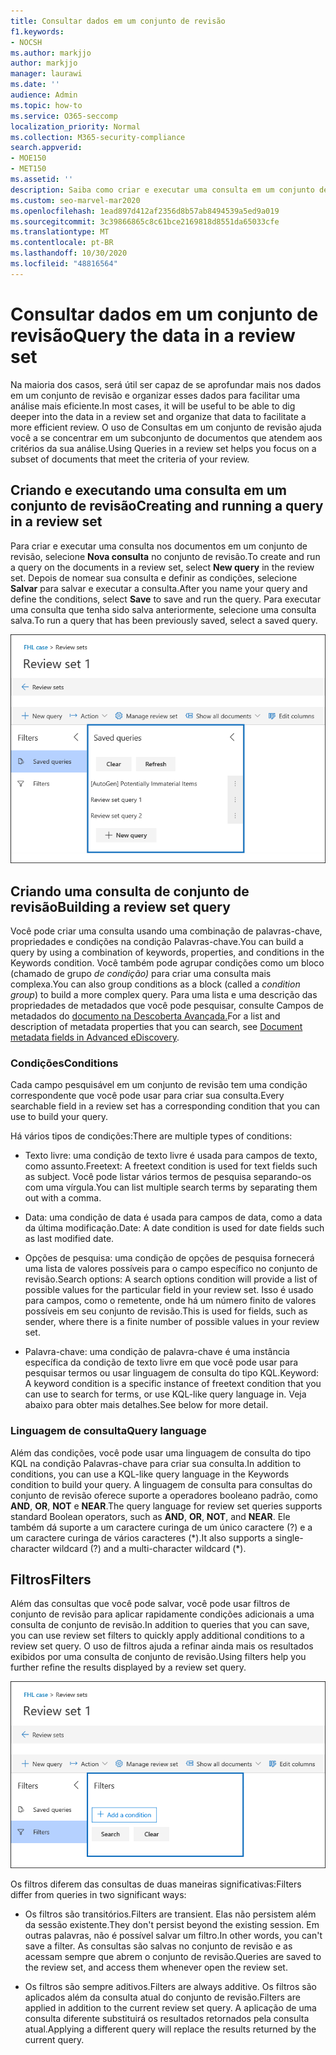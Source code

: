 ```yaml
---
title: Consultar dados em um conjunto de revisão
f1.keywords:
- NOCSH
ms.author: markjjo
author: markjjo
manager: laurawi
ms.date: ''
audience: Admin
ms.topic: how-to
ms.service: O365-seccomp
localization_priority: Normal
ms.collection: M365-security-compliance
search.appverid:
- MOE150
- MET150
ms.assetid: ''
description: Saiba como criar e executar uma consulta em um conjunto de revisão para organizar os dados para uma análise mais eficiente em um caso de Descoberta Avançada.
ms.custom: seo-marvel-mar2020
ms.openlocfilehash: 1ead897d412af2356d8b57ab8494539a5ed9a019
ms.sourcegitcommit: 3c39866865c8c61bce2169818d8551da65033cfe
ms.translationtype: MT
ms.contentlocale: pt-BR
ms.lasthandoff: 10/30/2020
ms.locfileid: "48816564"
---
```

# <a name="query-the-data-in-a-review-set"></a><span data-ttu-id="509e0-103">Consultar dados em um conjunto de revisão</span><span class="sxs-lookup"><span data-stu-id="509e0-103">Query the data in a review set</span></span>

<span data-ttu-id="509e0-104">Na maioria dos casos, será útil ser capaz de se aprofundar mais nos dados em um conjunto de revisão e organizar esses dados para facilitar uma análise mais eficiente.</span><span class="sxs-lookup"><span data-stu-id="509e0-104">In most cases, it will be useful to be able to dig deeper into the data in a review set and organize that data to facilitate a more efficient review.</span></span> <span data-ttu-id="509e0-105">O uso de Consultas em um conjunto de revisão ajuda você a se concentrar em um subconjunto de documentos que atendem aos critérios da sua análise.</span><span class="sxs-lookup"><span data-stu-id="509e0-105">Using Queries in a review set helps you focus on a subset of documents that meet the criteria of your review.</span></span>

## <a name="creating-and-running-a-query-in-a-review-set"></a><span data-ttu-id="509e0-106">Criando e executando uma consulta em um conjunto de revisão</span><span class="sxs-lookup"><span data-stu-id="509e0-106">Creating and running a query in a review set</span></span>

<span data-ttu-id="509e0-107">Para criar e executar uma consulta nos documentos em um conjunto de revisão, selecione **Nova consulta** no conjunto de revisão.</span><span class="sxs-lookup"><span data-stu-id="509e0-107">To create and run a query on the documents in a review set, select **New query** in the review set.</span></span> <span data-ttu-id="509e0-108">Depois de nomear sua consulta e definir as condições, selecione **Salvar** para salvar e executar a consulta.</span><span class="sxs-lookup"><span data-stu-id="509e0-108">After you name your query and define the conditions, select **Save** to save and run the query.</span></span> <span data-ttu-id="509e0-109">Para executar uma consulta que tenha sido salva anteriormente, selecione uma consulta salva.</span><span class="sxs-lookup"><span data-stu-id="509e0-109">To run a query that has been previously saved, select a saved query.</span></span>

![Revisar consultas de conjunto](../media/AeDReviewSetQueries.png)

## <a name="building-a-review-set-query"></a><span data-ttu-id="509e0-111">Criando uma consulta de conjunto de revisão</span><span class="sxs-lookup"><span data-stu-id="509e0-111">Building a review set query</span></span>

<span data-ttu-id="509e0-112">Você pode criar uma consulta usando uma combinação de palavras-chave, propriedades e condições na condição Palavras-chave.</span><span class="sxs-lookup"><span data-stu-id="509e0-112">You can build a query by using a combination of keywords, properties, and conditions in the Keywords condition.</span></span> <span data-ttu-id="509e0-113">Você também pode agrupar condições como um bloco (chamado de grupo *de condição)* para criar uma consulta mais complexa.</span><span class="sxs-lookup"><span data-stu-id="509e0-113">You can also group conditions as a block (called a *condition group*) to build a more complex query.</span></span> <span data-ttu-id="509e0-114">Para uma lista e uma descrição das propriedades de metadados que você pode pesquisar, consulte Campos de metadados do [documento na Descoberta Avançada.](document-metadata-fields-in-Advanced-eDiscovery.md)</span><span class="sxs-lookup"><span data-stu-id="509e0-114">For a list and description of metadata properties that you can search, see [Document metadata fields in Advanced eDiscovery](document-metadata-fields-in-Advanced-eDiscovery.md).</span></span>

### <a name="conditions"></a><span data-ttu-id="509e0-115">Condições</span><span class="sxs-lookup"><span data-stu-id="509e0-115">Conditions</span></span>

<span data-ttu-id="509e0-116">Cada campo pesquisável em um conjunto de revisão tem uma condição correspondente que você pode usar para criar sua consulta.</span><span class="sxs-lookup"><span data-stu-id="509e0-116">Every searchable field in a review set has a corresponding condition that you can use to build your query.</span></span>

<span data-ttu-id="509e0-117">Há vários tipos de condições:</span><span class="sxs-lookup"><span data-stu-id="509e0-117">There are multiple types of conditions:</span></span>

- <span data-ttu-id="509e0-118">Texto livre: uma condição de texto livre é usada para campos de texto, como assunto.</span><span class="sxs-lookup"><span data-stu-id="509e0-118">Freetext: A freetext condition is used for text fields such as subject.</span></span> <span data-ttu-id="509e0-119">Você pode listar vários termos de pesquisa separando-os com uma vírgula.</span><span class="sxs-lookup"><span data-stu-id="509e0-119">You can list multiple search terms by separating them out with a comma.</span></span>

- <span data-ttu-id="509e0-120">Data: uma condição de data é usada para campos de data, como a data da última modificação.</span><span class="sxs-lookup"><span data-stu-id="509e0-120">Date: A date condition is used for date fields such as last modified date.</span></span>

- <span data-ttu-id="509e0-121">Opções de pesquisa: uma condição de opções de pesquisa fornecerá uma lista de valores possíveis para o campo específico no conjunto de revisão.</span><span class="sxs-lookup"><span data-stu-id="509e0-121">Search options: A search options condition will provide a list of possible values for the particular field in your review set.</span></span> <span data-ttu-id="509e0-122">Isso é usado para campos, como o remetente, onde há um número finito de valores possíveis em seu conjunto de revisão.</span><span class="sxs-lookup"><span data-stu-id="509e0-122">This is used for fields, such as sender, where there is a finite number of possible values in your review set.</span></span>

- <span data-ttu-id="509e0-123">Palavra-chave: uma condição de palavra-chave é uma instância específica da condição de texto livre em que você pode usar para pesquisar termos ou usar linguagem de consulta do tipo KQL.</span><span class="sxs-lookup"><span data-stu-id="509e0-123">Keyword: A keyword condition is a specific instance of freetext condition that you can use to search for terms, or use KQL-like query language in.</span></span> <span data-ttu-id="509e0-124">Veja abaixo para obter mais detalhes.</span><span class="sxs-lookup"><span data-stu-id="509e0-124">See below for more detail.</span></span>

### <a name="query-language"></a><span data-ttu-id="509e0-125">Linguagem de consulta</span><span class="sxs-lookup"><span data-stu-id="509e0-125">Query language</span></span>

<span data-ttu-id="509e0-126">Além das condições, você pode usar uma linguagem de consulta do tipo KQL na condição Palavras-chave para criar sua consulta.</span><span class="sxs-lookup"><span data-stu-id="509e0-126">In addition to conditions, you can use a KQL-like query language in the Keywords condition to build your query.</span></span> <span data-ttu-id="509e0-127">A linguagem de consulta para consultas do conjunto de revisão oferece suporte a operadores booleano padrão, como **AND**, **OR**, **NOT** e **NEAR**.</span><span class="sxs-lookup"><span data-stu-id="509e0-127">The query language for review set queries supports standard Boolean operators, such as **AND**, **OR**, **NOT**, and **NEAR**.</span></span> <span data-ttu-id="509e0-128">Ele também dá suporte a um caractere curinga de um único caractere (?) e a um caractere curinga de vários caracteres (\*).</span><span class="sxs-lookup"><span data-stu-id="509e0-128">It also supports a single-character wildcard (?) and a multi-character wildcard (\*).</span></span>

## <a name="filters"></a><span data-ttu-id="509e0-129">Filtros</span><span class="sxs-lookup"><span data-stu-id="509e0-129">Filters</span></span>

<span data-ttu-id="509e0-130">Além das consultas que você pode salvar, você pode usar filtros de conjunto de revisão para aplicar rapidamente condições adicionais a uma consulta de conjunto de revisão.</span><span class="sxs-lookup"><span data-stu-id="509e0-130">In addition to queries that you can save, you can use review set filters to quickly apply additional conditions to a review set query.</span></span> <span data-ttu-id="509e0-131">O uso de filtros ajuda a refinar ainda mais os resultados exibidos por uma consulta de conjunto de revisão.</span><span class="sxs-lookup"><span data-stu-id="509e0-131">Using filters help you further refine the results displayed by a review set query.</span></span>

![Revisar filtros de conjunto](../media/AeDReviewSetFilters.png)

<span data-ttu-id="509e0-133">Os filtros diferem das consultas de duas maneiras significativas:</span><span class="sxs-lookup"><span data-stu-id="509e0-133">Filters differ from queries in two significant ways:</span></span>

- <span data-ttu-id="509e0-134">Os filtros são transitórios.</span><span class="sxs-lookup"><span data-stu-id="509e0-134">Filters are transient.</span></span> <span data-ttu-id="509e0-135">Elas não persistem além da sessão existente.</span><span class="sxs-lookup"><span data-stu-id="509e0-135">They don't persist beyond the existing session.</span></span> <span data-ttu-id="509e0-136">Em outras palavras, não é possível salvar um filtro.</span><span class="sxs-lookup"><span data-stu-id="509e0-136">In other words, you can't save a filter.</span></span> <span data-ttu-id="509e0-137">As consultas são salvas no conjunto de revisão e as acessam sempre que abrem o conjunto de revisão.</span><span class="sxs-lookup"><span data-stu-id="509e0-137">Queries are saved to the review set, and access them whenever open the review set.</span></span>

- <span data-ttu-id="509e0-138">Os filtros são sempre aditivos.</span><span class="sxs-lookup"><span data-stu-id="509e0-138">Filters are always additive.</span></span> <span data-ttu-id="509e0-139">Os filtros são aplicados além da consulta atual do conjunto de revisão.</span><span class="sxs-lookup"><span data-stu-id="509e0-139">Filters are applied in addition to the current review set query.</span></span> <span data-ttu-id="509e0-140">A aplicação de uma consulta diferente substituirá os resultados retornados pela consulta atual.</span><span class="sxs-lookup"><span data-stu-id="509e0-140">Applying a different query will replace the results returned by the current query.</span></span>
